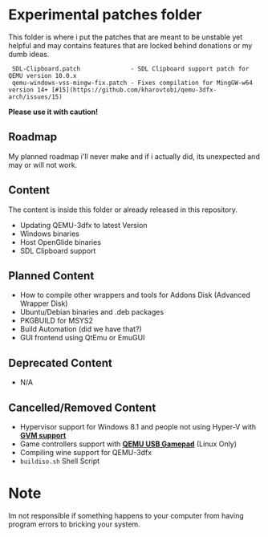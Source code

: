 # Experimental patches folder

This folder is where i put the patches that are meant to be unstable yet helpful and may contains features that are locked behind donations or my dumb ideas.

     SDL-Clipboard.patch              - SDL Clipboard support patch for QEMU version 10.0.x
     qemu-windows-vss-mingw-fix.patch - Fixes compilation for MingGW-w64 version 14+ [#15](https://github.com/kharovtobi/qemu-3dfx-arch/issues/15)

**Please use it with caution!**

## Roadmap

My planned roadmap i'll never make and if i actually did, its unexpected and may or will not work.

## Content

The content is inside this folder or already released in this repository.

- Updating QEMU-3dfx to latest Version
- Windows binaries
- Host OpenGlide binaries
- SDL Clipboard support

## Planned Content

- How to compile other wrappers and tools for Addons Disk (Advanced Wrapper Disk)
- Ubuntu/Debian binaries and .deb packages
- PKGBUILD for MSYS2
- Build Automation (did we have that?)
- GUI frontend using QtEmu or EmuGUI

## Deprecated Content

- N/A

## Cancelled/Removed Content

- Hypervisor support for Windows 8.1 and people not using Hyper-V with [**GVM support**](https://github.com/qemu-gvm/qemu-gvm)
- Game controllers support with [**QEMU USB Gamepad**](https://www.reddit.com/r/VFIO/comments/878ymp/gamepad_support_in_qemu/?rdt=42637) (Linux Only)
- Compiling wine support for QEMU-3dfx
- `buildiso.sh` Shell Script

# Note
Im not responsible if something happens to your computer from having program errors to bricking your system.
